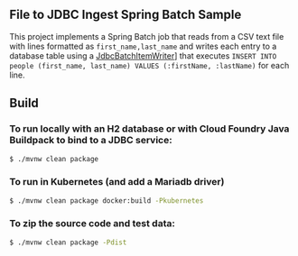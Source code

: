 File to JDBC Ingest Spring Batch Sample 
---

This project implements a Spring Batch job that reads from a CSV text file with lines formatted as `first_name,last_name` and writes each entry to a database table using a [JdbcBatchItemWriter](https://docs.spring.io/spring-batch/trunk/apidocs/org/springframework/batch/item/database/JdbcBatchItemWriter.html)] that executes `INSERT INTO people (first_name, last_name) VALUES (:firstName, :lastName)` for each line. 


## Build

### To run locally with an H2 database or with Cloud Foundry Java Buildpack to bind to a JDBC service:

```bash
$ ./mvnw clean package
```

### To run in Kubernetes (and add a Mariadb driver)

```bash
$ ./mvnw clean package docker:build -Pkubernetes 
```

### To zip the source code and test data:

```bash
$ ./mvnw clean package -Pdist
``` 